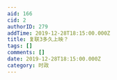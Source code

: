 ```yaml
---
aid: 166
cid: 2
authorID: 279
addTime: 2019-12-28T18:15:00.000Z
title: 复联3多久上映？
tags: []
comments: []
date: 2019-12-28T18:15:00.000Z
category: 时政
---
```



